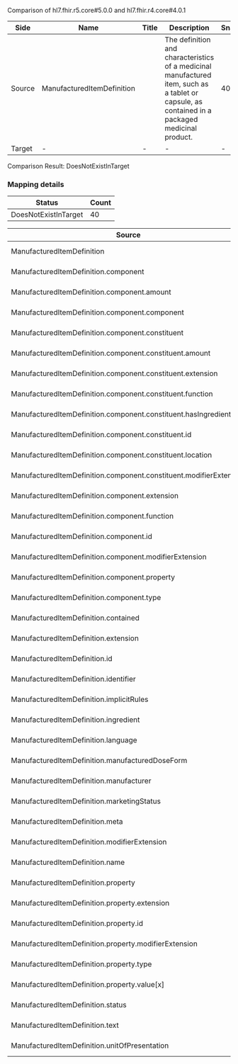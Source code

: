 Comparison of hl7.fhir.r5.core#5.0.0 and hl7.fhir.r4.core#4.0.1

| Side | Name | Title | Description | Snapshot | Differential |
| --- | --- | --- | --- | --- | --- |
| Source | ManufacturedItemDefinition |  | The definition and characteristics of a medicinal manufactured item, such as a tablet or capsule, as contained in a packaged medicinal product. | 40 | 23 |
| Target | - | - | - | - | - |


Comparison Result: DoesNotExistInTarget


### Mapping details

| Status | Count |
| ------ | ----- |
DoesNotExistInTarget | 40 |


| Source | Target | Status | Message |
| ------ | ------ | ------ | ------- |
| ManufacturedItemDefinition | - | DoesNotExistInTarget | ManufacturedItemDefinition does not exist in target and has no mapping |
| ManufacturedItemDefinition.component | - | DoesNotExistInTarget | ManufacturedItemDefinition.component does not exist in target and has no mapping |
| ManufacturedItemDefinition.component.amount | - | DoesNotExistInTarget | ManufacturedItemDefinition.component.amount does not exist in target and has no mapping |
| ManufacturedItemDefinition.component.component | - | DoesNotExistInTarget | ManufacturedItemDefinition.component.component does not exist in target and has no mapping |
| ManufacturedItemDefinition.component.constituent | - | DoesNotExistInTarget | ManufacturedItemDefinition.component.constituent does not exist in target and has no mapping |
| ManufacturedItemDefinition.component.constituent.amount | - | DoesNotExistInTarget | ManufacturedItemDefinition.component.constituent.amount does not exist in target and has no mapping |
| ManufacturedItemDefinition.component.constituent.extension | - | DoesNotExistInTarget | ManufacturedItemDefinition.component.constituent.extension does not exist in target and has no mapping |
| ManufacturedItemDefinition.component.constituent.function | - | DoesNotExistInTarget | ManufacturedItemDefinition.component.constituent.function does not exist in target and has no mapping |
| ManufacturedItemDefinition.component.constituent.hasIngredient | - | DoesNotExistInTarget | ManufacturedItemDefinition.component.constituent.hasIngredient does not exist in target and has no mapping |
| ManufacturedItemDefinition.component.constituent.id | - | DoesNotExistInTarget | ManufacturedItemDefinition.component.constituent.id does not exist in target and has no mapping |
| ManufacturedItemDefinition.component.constituent.location | - | DoesNotExistInTarget | ManufacturedItemDefinition.component.constituent.location does not exist in target and has no mapping |
| ManufacturedItemDefinition.component.constituent.modifierExtension | - | DoesNotExistInTarget | ManufacturedItemDefinition.component.constituent.modifierExtension does not exist in target and has no mapping |
| ManufacturedItemDefinition.component.extension | - | DoesNotExistInTarget | ManufacturedItemDefinition.component.extension does not exist in target and has no mapping |
| ManufacturedItemDefinition.component.function | - | DoesNotExistInTarget | ManufacturedItemDefinition.component.function does not exist in target and has no mapping |
| ManufacturedItemDefinition.component.id | - | DoesNotExistInTarget | ManufacturedItemDefinition.component.id does not exist in target and has no mapping |
| ManufacturedItemDefinition.component.modifierExtension | - | DoesNotExistInTarget | ManufacturedItemDefinition.component.modifierExtension does not exist in target and has no mapping |
| ManufacturedItemDefinition.component.property | - | DoesNotExistInTarget | ManufacturedItemDefinition.component.property does not exist in target and has no mapping |
| ManufacturedItemDefinition.component.type | - | DoesNotExistInTarget | ManufacturedItemDefinition.component.type does not exist in target and has no mapping |
| ManufacturedItemDefinition.contained | - | DoesNotExistInTarget | ManufacturedItemDefinition.contained does not exist in target and has no mapping |
| ManufacturedItemDefinition.extension | - | DoesNotExistInTarget | ManufacturedItemDefinition.extension does not exist in target and has no mapping |
| ManufacturedItemDefinition.id | - | DoesNotExistInTarget | ManufacturedItemDefinition.id does not exist in target and has no mapping |
| ManufacturedItemDefinition.identifier | - | DoesNotExistInTarget | ManufacturedItemDefinition.identifier does not exist in target and has no mapping |
| ManufacturedItemDefinition.implicitRules | - | DoesNotExistInTarget | ManufacturedItemDefinition.implicitRules does not exist in target and has no mapping |
| ManufacturedItemDefinition.ingredient | - | DoesNotExistInTarget | ManufacturedItemDefinition.ingredient does not exist in target and has no mapping |
| ManufacturedItemDefinition.language | - | DoesNotExistInTarget | ManufacturedItemDefinition.language does not exist in target and has no mapping |
| ManufacturedItemDefinition.manufacturedDoseForm | - | DoesNotExistInTarget | ManufacturedItemDefinition.manufacturedDoseForm does not exist in target and has no mapping |
| ManufacturedItemDefinition.manufacturer | - | DoesNotExistInTarget | ManufacturedItemDefinition.manufacturer does not exist in target and has no mapping |
| ManufacturedItemDefinition.marketingStatus | - | DoesNotExistInTarget | ManufacturedItemDefinition.marketingStatus does not exist in target and has no mapping |
| ManufacturedItemDefinition.meta | - | DoesNotExistInTarget | ManufacturedItemDefinition.meta does not exist in target and has no mapping |
| ManufacturedItemDefinition.modifierExtension | - | DoesNotExistInTarget | ManufacturedItemDefinition.modifierExtension does not exist in target and has no mapping |
| ManufacturedItemDefinition.name | - | DoesNotExistInTarget | ManufacturedItemDefinition.name does not exist in target and has no mapping |
| ManufacturedItemDefinition.property | - | DoesNotExistInTarget | ManufacturedItemDefinition.property does not exist in target and has no mapping |
| ManufacturedItemDefinition.property.extension | - | DoesNotExistInTarget | ManufacturedItemDefinition.property.extension does not exist in target and has no mapping |
| ManufacturedItemDefinition.property.id | - | DoesNotExistInTarget | ManufacturedItemDefinition.property.id does not exist in target and has no mapping |
| ManufacturedItemDefinition.property.modifierExtension | - | DoesNotExistInTarget | ManufacturedItemDefinition.property.modifierExtension does not exist in target and has no mapping |
| ManufacturedItemDefinition.property.type | - | DoesNotExistInTarget | ManufacturedItemDefinition.property.type does not exist in target and has no mapping |
| ManufacturedItemDefinition.property.value[x] | - | DoesNotExistInTarget | ManufacturedItemDefinition.property.value[x] does not exist in target and has no mapping |
| ManufacturedItemDefinition.status | - | DoesNotExistInTarget | ManufacturedItemDefinition.status does not exist in target and has no mapping |
| ManufacturedItemDefinition.text | - | DoesNotExistInTarget | ManufacturedItemDefinition.text does not exist in target and has no mapping |
| ManufacturedItemDefinition.unitOfPresentation | - | DoesNotExistInTarget | ManufacturedItemDefinition.unitOfPresentation does not exist in target and has no mapping |


